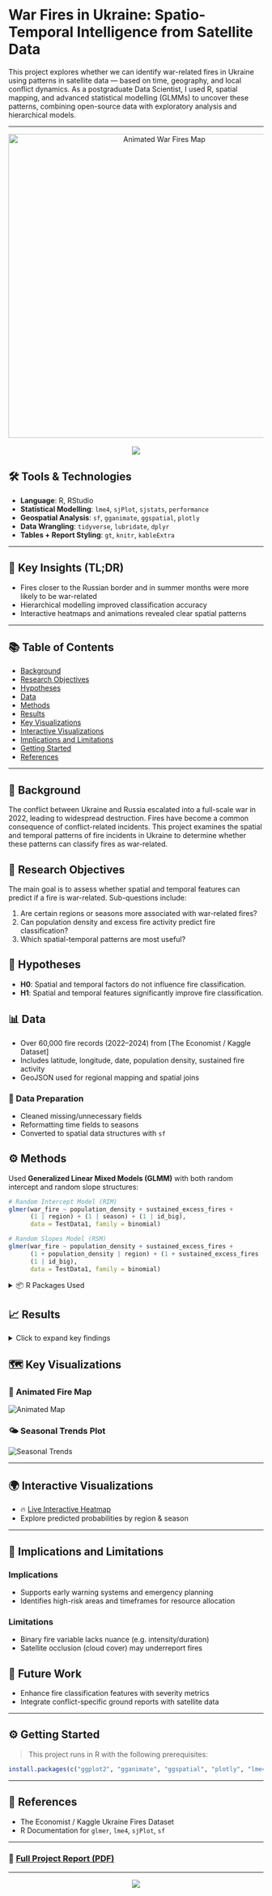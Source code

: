 # War Fires in Ukraine: Spatio-Temporal Intelligence from Satellite Data

This project explores whether we can identify war-related fires in Ukraine using patterns in satellite data — based on time, geography, and local conflict dynamics. As a postgraduate Data Scientist, I used R, spatial mapping, and advanced statistical modelling (GLMMs) to uncover these patterns, combining open-source data with exploratory analysis and hierarchical models.

---

<p align="center">
  <img src="./Plots and Tables/ukraine_fire_animation.gif" alt="Animated War Fires Map" width="600"/>
  <br><br>
  <a href="https://KetchupJL.github.io/university-projects/Predicted%20Probabilities%20of%20War-Related%20Fires%20Heatmap.html">
    <img src="https://img.shields.io/badge/🔎%20View%20Interactive%20Heatmap%20Here-blue?style=for-the-badge"/>
  </a>
</p>

## 🛠️ Tools & Technologies

- **Language**: R, RStudio
- **Statistical Modelling**: `lme4`, `sjPlot`, `sjstats`, `performance`
- **Geospatial Analysis**: `sf`, `gganimate`, `ggspatial`, `plotly`
- **Data Wrangling**: `tidyverse`, `lubridate`, `dplyr`
- **Tables + Report Styling**: `gt`, `knitr`, `kableExtra`

---

## 📌 Key Insights (TL;DR)

- Fires closer to the Russian border and in summer months were more likely to be war-related
- Hierarchical modelling improved classification accuracy
- Interactive heatmaps and animations revealed clear spatial patterns

---

## 📚 Table of Contents
- [Background](#background)
- [Research Objectives](#research-objectives)
- [Hypotheses](#hypotheses)
- [Data](#data)
- [Methods](#methods)
- [Results](#results)
- [Key Visualizations](#key-visualizations)
- [Interactive Visualizations](#interactive-visualizations)
- [Implications and Limitations](#implications-and-limitations)
- [Getting Started](#getting-started)
- [References](#references)

---

## 🧭 Background

The conflict between Ukraine and Russia escalated into a full-scale war in 2022, leading to widespread destruction. Fires have become a common consequence of conflict-related incidents. This project examines the spatial and temporal patterns of fire incidents in Ukraine to determine whether these patterns can classify fires as war-related.

## 🎯 Research Objectives

The main goal is to assess whether spatial and temporal features can predict if a fire is war-related. Sub-questions include:

1. Are certain regions or seasons more associated with war-related fires?
2. Can population density and excess fire activity predict fire classification?
3. Which spatial-temporal patterns are most useful?

## 🧪 Hypotheses

- **H0**: Spatial and temporal factors do not influence fire classification.
- **H1**: Spatial and temporal features significantly improve fire classification.

## 📊 Data

- Over 60,000 fire records (2022–2024) from [The Economist / Kaggle Dataset]
- Includes latitude, longitude, date, population density, sustained fire activity
- GeoJSON used for regional mapping and spatial joins

### 🔧 Data Preparation
- Cleaned missing/unnecessary fields
- Reformatting time fields to seasons
- Converted to spatial data structures with `sf`

## ⚙️ Methods

Used **Generalized Linear Mixed Models (GLMM)** with both random intercept and random slope structures:

```r
# Random Intercept Model (RIM)
glmer(war_fire ~ population_density + sustained_excess_fires + 
      (1 | region) + (1 | season) + (1 | id_big), 
      data = TestData1, family = binomial)

# Random Slopes Model (RSM)
glmer(war_fire ~ population_density + sustained_excess_fires + 
      (1 + population_density | region) + (1 + sustained_excess_fires | season) + 
      (1 | id_big), 
      data = TestData1, family = binomial)
```

<details>
<summary>📦 R Packages Used</summary>

- `lme4`, `sjPlot`, `sjstats`, `performance`
- `sf`, `ggplot2`, `gganimate`, `plotly`
- `dplyr`, `lubridate`, `tidyverse`
- `knitr`, `gt`, `kableExtra`

</details>

## 📈 Results

<details>
<summary>Click to expand key findings</summary>

- **Spatial Concentration**: Eastern & Northern Ukraine have highest war-fire density
- **Seasonal Trend**: Fires peak between July and October
- **Statistical Findings**: 
  - Sustained fire activity: strong, consistent predictor (p < 2e-16)
  - Population density: significant only in RIM
  - RSM provided better model fit than RIM

</details>

## 🗺️ Key Visualizations

### 🧨 Animated Fire Map
![Animated Map](./Plots%20and%20Tables/ukraine_fire_animation.gif)

### 🌤️ Seasonal Trends Plot
![Seasonal Trends](./Plots%20and%20Tables/Seasonal%20Trends%20Plot.png)

---

## 🌍 Interactive Visualizations

- 🔥 [Live Interactive Heatmap](https://KetchupJL.github.io/university-projects/Predicted%20Probabilities%20of%20War-Related%20Fires%20Heatmap.html)
- Explore predicted probabilities by region & season

---

## 🧩 Implications and Limitations

### Implications
- Supports early warning systems and emergency planning
- Identifies high-risk areas and timeframes for resource allocation

### Limitations
- Binary fire variable lacks nuance (e.g. intensity/duration)
- Satellite occlusion (cloud cover) may underreport fires

## 📌 Future Work
- Enhance fire classification features with severity metrics
- Integrate conflict-specific ground reports with satellite data

---

## ⚙️ Getting Started

> This project runs in R with the following prerequisites:

```r
install.packages(c("ggplot2", "gganimate", "ggspatial", "plotly", "lme4", "tidyverse", "sf"))
```

---

## 📝 References

- The Economist / Kaggle Ukraine Fires Dataset
- R Documentation for `glmer`, `lme4`, `sjPlot`, `sf`

---

### 📄 [Full Project Report (PDF)](./MTHM501%20Report.pdf)

---

<p align="center">
  <img src="https://img.shields.io/badge/MSc%20Applied%20Data%20Science%20Project-Grade%3A%2082%25-blue?style=for-the-badge"/>
</p>
